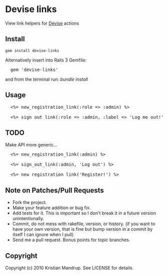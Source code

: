 # Devise links

View link helpers for [Devise](http://github.com/plataformatec/devise) actions

## Install

<code>gem install devise-links</code>

Alternatively insert into Rails 3 Gemfile:

<pre>
  gem 'devise-links'
</pre>

and from the terminal run: *bundle install*

## Usage

<pre>
  <%= new_registration_link(:role => :admin) %>
  
  <%= sign_out_link(:role => :admin, :label => 'Log me out!') %>
</pre>

## TODO

Make API more generic...

<pre>
  <%= new_registration_link(:admin) %>
  
  <%= sign_out_link(:admin, 'Log out') %>
  
  <%= new_registration_link('Register!') %>  
</pre>


## Note on Patches/Pull Requests
 
* Fork the project.
* Make your feature addition or bug fix.
* Add tests for it. This is important so I don't break it in a
  future version unintentionally.
* Commit, do not mess with rakefile, version, or history.
  (if you want to have your own version, that is fine but bump version in a commit by itself I can ignore when I pull)
* Send me a pull request. Bonus points for topic branches.

## Copyright

Copyright (c) 2010 Kristian Mandrup. See LICENSE for details.
